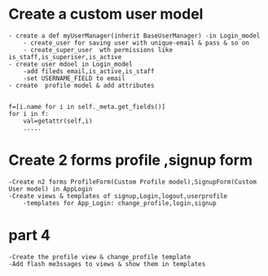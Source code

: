 # Create a custom user model
    - create a def myUserManager(inherit BaseUserManager) -in Login_model
        - create_user for saving user with unique-email & pass & so on
        - create_super_user  wth permissions like is_staff,is_superiser,is_active
    - create user mdoel in Login_model
        -add fileds email,is_active,is_staff
        -set USERNAME_FIELD to email
    - create  profile model & add attributes
    

    f=[i.name for i in self._meta.get_fields()]
    for i in f:
        val=getattr(self,i)
        .....
# Create 2 forms profile ,signup form
    -Create n2 forms ProfileForm(Custom Profile model),SignupForm(Custom User model) in AppLogin
    -Create views & templates of signup,Login,logout,userprofile 
        -templates for App_Login: change_profile,login,signup
# part 4
    -Create the profile view & change_profile template
    -Add flash me3ssages to views & show them in templates







